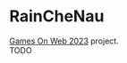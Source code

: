 # RainCheNau
[Games On Web 2023](https://www.cgi.com/france/fr-fr/event/games-on-web-2023) project.  
TODO
